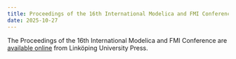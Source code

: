```yaml
---
title: Proceedings of the 16th International Modelica and FMI Conference available
date: 2025-10-27
---
```


The Proceedings of the 16th International Modelica and FMI Conference are [available online](https://ecp.ep.liu.se/index.php/modelica/issue/view/105) from Linköping University Press.

